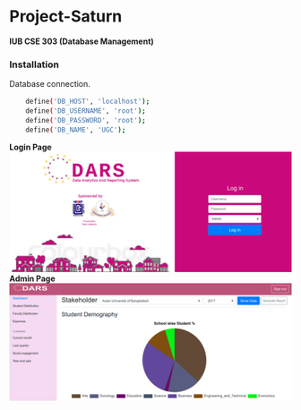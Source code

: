 # Project-Saturn
**IUB CSE 303 (Database Management)**
### Installation
Database connection.

```sh
    define('DB_HOST', 'localhost');
    define('DB_USERNAME', 'root');
    define('DB_PASSWORD', 'root');
    define('DB_NAME', 'UGC');
```
**Login Page**
![alt text](https://github.com/mirsahib/Project-Saturn/blob/master/img/login.png "Login Page")
**Admin Page**
![alt text](https://github.com/mirsahib/Project-Saturn/blob/master/img/admin.png "Admin Page")
